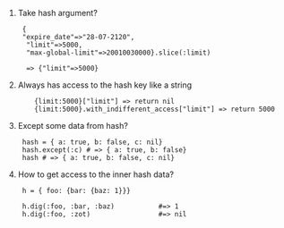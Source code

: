 1. Take hash argument?
        
        {
        "expire_date"=>"28-07-2120",
         "limit"=>5000,
         "max-global-limit"=>20010030000}.slice(:limit)
         
         => {"limit"=>5000}
 2. Always has access to the hash key like a string
                
            {limit:5000}["limit"] => return nil
            {limit:5000}.with_indifferent_access["limit"] => return 5000
3. Except some data from hash?
        
        hash = { a: true, b: false, c: nil}
        hash.except(:c) # => { a: true, b: false}
        hash # => { a: true, b: false, c: nil}
4. How to get access to the inner hash data?
        
        h = { foo: {bar: {baz: 1}}}

        h.dig(:foo, :bar, :baz)           #=> 1
        h.dig(:foo, :zot)                 #=> nil
